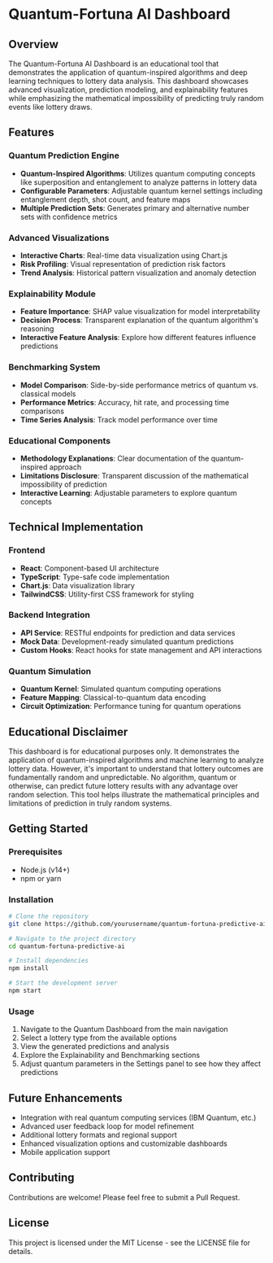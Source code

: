 # Quantum-Fortuna AI Dashboard

## Overview

The Quantum-Fortuna AI Dashboard is an educational tool that demonstrates the application of quantum-inspired algorithms and deep learning techniques to lottery data analysis. This dashboard showcases advanced visualization, prediction modeling, and explainability features while emphasizing the mathematical impossibility of predicting truly random events like lottery draws.

## Features

### Quantum Prediction Engine

- **Quantum-Inspired Algorithms**: Utilizes quantum computing concepts like superposition and entanglement to analyze patterns in lottery data
- **Configurable Parameters**: Adjustable quantum kernel settings including entanglement depth, shot count, and feature maps
- **Multiple Prediction Sets**: Generates primary and alternative number sets with confidence metrics

### Advanced Visualizations

- **Interactive Charts**: Real-time data visualization using Chart.js
- **Risk Profiling**: Visual representation of prediction risk factors
- **Trend Analysis**: Historical pattern visualization and anomaly detection

### Explainability Module

- **Feature Importance**: SHAP value visualization for model interpretability
- **Decision Process**: Transparent explanation of the quantum algorithm's reasoning
- **Interactive Feature Analysis**: Explore how different features influence predictions

### Benchmarking System

- **Model Comparison**: Side-by-side performance metrics of quantum vs. classical models
- **Performance Metrics**: Accuracy, hit rate, and processing time comparisons
- **Time Series Analysis**: Track model performance over time

### Educational Components

- **Methodology Explanations**: Clear documentation of the quantum-inspired approach
- **Limitations Disclosure**: Transparent discussion of the mathematical impossibility of prediction
- **Interactive Learning**: Adjustable parameters to explore quantum concepts

## Technical Implementation

### Frontend

- **React**: Component-based UI architecture
- **TypeScript**: Type-safe code implementation
- **Chart.js**: Data visualization library
- **TailwindCSS**: Utility-first CSS framework for styling

### Backend Integration

- **API Service**: RESTful endpoints for prediction and data services
- **Mock Data**: Development-ready simulated quantum predictions
- **Custom Hooks**: React hooks for state management and API interactions

### Quantum Simulation

- **Quantum Kernel**: Simulated quantum computing operations
- **Feature Mapping**: Classical-to-quantum data encoding
- **Circuit Optimization**: Performance tuning for quantum operations

## Educational Disclaimer

This dashboard is for educational purposes only. It demonstrates the application of quantum-inspired algorithms and machine learning to analyze lottery data. However, it's important to understand that lottery outcomes are fundamentally random and unpredictable. No algorithm, quantum or otherwise, can predict future lottery results with any advantage over random selection. This tool helps illustrate the mathematical principles and limitations of prediction in truly random systems.

## Getting Started

### Prerequisites

- Node.js (v14+)
- npm or yarn

### Installation

```bash
# Clone the repository
git clone https://github.com/yourusername/quantum-fortuna-predictive-ai.git

# Navigate to the project directory
cd quantum-fortuna-predictive-ai

# Install dependencies
npm install

# Start the development server
npm start
```

### Usage

1. Navigate to the Quantum Dashboard from the main navigation
2. Select a lottery type from the available options
3. View the generated predictions and analysis
4. Explore the Explainability and Benchmarking sections
5. Adjust quantum parameters in the Settings panel to see how they affect predictions

## Future Enhancements

- Integration with real quantum computing services (IBM Quantum, etc.)
- Advanced user feedback loop for model refinement
- Additional lottery formats and regional support
- Enhanced visualization options and customizable dashboards
- Mobile application support

## Contributing

Contributions are welcome! Please feel free to submit a Pull Request.

## License

This project is licensed under the MIT License - see the LICENSE file for details.